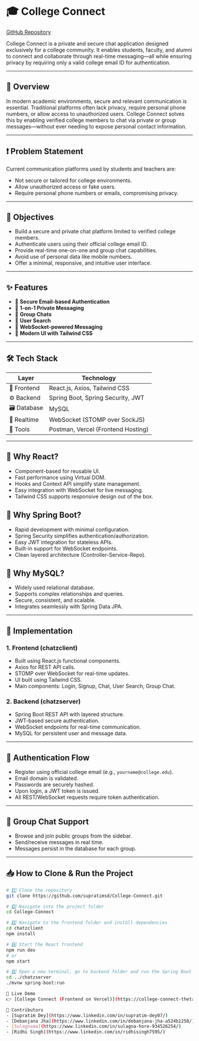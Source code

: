 # 🎓 College Connect  
[GitHub Repository](https://github.com/supratimsd/College-Connect)  

College Connect is a private and secure chat application designed exclusively for a college community. It enables students, faculty, and alumni to connect and collaborate through real-time messaging—all while ensuring privacy by requiring only a valid college email ID for authentication.

---

## 📌 Overview  
In modern academic environments, secure and relevant communication is essential. Traditional platforms often lack privacy, require personal phone numbers, or allow access to unauthorized users. College Connect solves this by enabling verified college members to chat via private or group messages—without ever needing to expose personal contact information.

---

## ❗ Problem Statement  
Current communication platforms used by students and teachers are:  
- Not secure or tailored for college environments.  
- Allow unauthorized access or fake users.  
- Require personal phone numbers or emails, compromising privacy.

---

## 🎯 Objectives  
- Build a secure and private chat platform limited to verified college members.  
- Authenticate users using their official college email ID.  
- Provide real-time one-on-one and group chat capabilities.  
- Avoid use of personal data like mobile numbers.  
- Offer a minimal, responsive, and intuitive user interface.

---

## ✨ Features  
- 🔐 **Secure Email-based Authentication**  
- 💬 **1-on-1 Private Messaging**  
- 👥 **Group Chats**  
- 🔎 **User Search**  
- 📡 **WebSocket-powered Messaging**  
- 🎨 **Modern UI with Tailwind CSS**

---

## 🛠 Tech Stack

| Layer      | Technology                          |
|-----------|--------------------------------------|
| 🧠 Frontend  | React.js, Axios, Tailwind CSS         |
| ⚙️ Backend   | Spring Boot, Spring Security, JWT     |
| 🗃 Database | MySQL                                |
| 🔄 Realtime | WebSocket (STOMP over SockJS)         |
| 🧪 Tools    | Postman, Vercel (Frontend Hosting)    |

---

## 📌 Why React?
- Component-based for reusable UI.
- Fast performance using Virtual DOM.
- Hooks and Context API simplify state management.
- Easy integration with WebSocket for live messaging.
- Tailwind CSS supports responsive design out of the box.

## 📌 Why Spring Boot?
- Rapid development with minimal configuration.
- Spring Security simplifies authentication/authorization.
- Easy JWT integration for stateless APIs.
- Built-in support for WebSocket endpoints.
- Clean layered architecture (Controller-Service-Repo).

## 📌 Why MySQL?
- Widely used relational database.
- Supports complex relationships and queries.
- Secure, consistent, and scalable.
- Integrates seamlessly with Spring Data JPA.

---

## 🧱 Implementation

### 1. **Frontend (chatzclient)**
- Built using React.js functional components.  
- Axios for REST API calls.  
- STOMP over WebSocket for real-time updates.  
- UI built using Tailwind CSS.  
- Main components: Login, Signup, Chat, User Search, Group Chat.

### 2. **Backend (chatzserver)**
- Spring Boot REST API with layered structure.  
- JWT-based secure authentication.  
- WebSocket endpoints for real-time communication.  
- MySQL for persistent user and message data.  

---

## 🔐 Authentication Flow  
- Register using official college email (e.g., `yourname@college.edu`).  
- Email domain is validated.  
- Passwords are securely hashed.  
- Upon login, a JWT token is issued.  
- All REST/WebSocket requests require token authentication.

---

## 🧪 Group Chat Support  
- Browse and join public groups from the sidebar.  
- Send/receive messages in real time.  
- Messages persist in the database for each group.

---

## 📥 How to Clone & Run the Project

```bash
# 1️⃣ Clone the repository
git clone https://github.com/supratimsd/College-Connect.git

# 2️⃣ Navigate into the project folder
cd College-Connect

# 3️⃣ Navigate to the frontend folder and install dependencies
cd chatzclient
npm install

# 4️⃣ Start the React frontend
npm run dev
# or
npm start

# 5️⃣ Open a new terminal, go to backend folder and run the Spring Boot server
cd ../chatzserver
./mvnw spring-boot:run

🔗 Live Demo
👉 [College Connect (Frontend on Vercel)](https://college-connect-theta.vercel.app)

👥 Contributors
- [Supratim Dey](https://www.linkedin.com/in/supratim-dey07/) 
- [Debanjana Jha](https://www.linkedin.com/in/debanjana-jha-a524b1258/)
- [Sulagnaaa](https://www.linkedin.com/in/sulagna-hore-934526254/)
- [Ridhi Singh](https://www.linkedin.com/in/ridhisingh7595/)






































